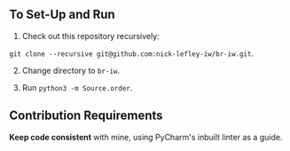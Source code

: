 ## To Set-Up and Run

1. Check out this repository recursively:

  `git clone --recursive git@github.com:nick-lefley-iw/br-iw.git`.

2. Change directory to `br-iw`.

3. Run `python3 -m Source.order`.



## Contribution Requirements

**Keep code consistent** with mine, using PyCharm's inbuilt linter as a guide. 
